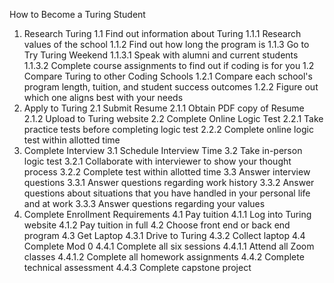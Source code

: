 How to Become a Turing Student

1. Research Turing
  1.1 Find out information about Turing
    1.1.1 Research values of the school
    1.1.2 Find out how long the program is
    1.1.3 Go to Try Turing Weekend
      1.1.3.1 Speak with alumni and current students
      1.1.3.2 Complete course assignments to find out if coding is for you
  1.2 Compare Turing to other Coding Schools
    1.2.1 Compare each school's program length, tuition, and student success outcomes
    1.2.2 Figure out which one aligns best with your needs
2. Apply to Turing
  2.1 Submit Resume
    2.1.1 Obtain PDF copy of Resume
    2.1.2 Upload to Turing website
  2.2 Complete Online Logic Test
    2.2.1 Take practice tests before completing logic test
    2.2.2 Complete online logic test within allotted time
3. Complete Interview
  3.1 Schedule Interview Time
  3.2 Take in-person logic test
    3.2.1 Collaborate with interviewer to show your thought process
    3.2.2 Complete test within allotted time
  3.3 Answer interview questions
    3.3.1 Answer questions regarding work history
    3.3.2 Answer questions about situations that you have handled in your personal life and at work
    3.3.3 Answer questions regarding your values
4. Complete Enrollment Requirements
  4.1 Pay tuition
    4.1.1 Log into Turing website
    4.1.2 Pay tuition in full
  4.2 Choose front end or back end program
  4.3 Get Laptop
    4.3.1 Drive to Turing
    4.3.2 Collect laptop
  4.4 Complete Mod 0
    4.4.1 Complete all six sessions
      4.4.1.1 Attend all Zoom classes
      4.4.1.2 Complete all homework assignments
    4.4.2 Complete technical assessment
    4.4.3 Complete capstone project

